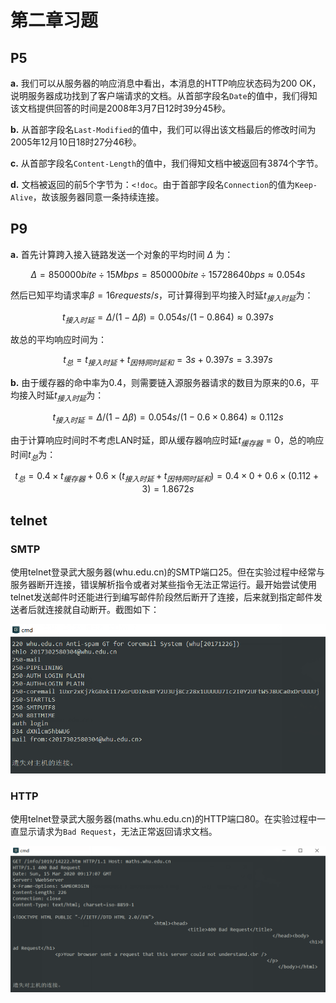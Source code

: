# 第二章习题

## P5

**a.** 我们可以从服务器的响应消息中看出，本消息的HTTP响应状态码为200 OK，说明服务器成功找到了客户端请求的文档。从首部字段名`Date`的值中，我们得知该文档提供回答的时间是2008年3月7日12时39分45秒。

**b.** 从首部字段名`Last-Modified`的值中，我们可以得出该文档最后的修改时间为2005年12月10日18时27分46秒。

**c.** 从首部字段名`Content-Length`的值中，我们得知文档中被返回有3874个字节。

**d.** 文档被返回的前5个字节为：`<!doc`。由于首部字段名`Connection`的值为`Keep-Alive`，故该服务器同意一条持续连接。

## P9

**a.** 首先计算跨入接入链路发送一个对象的平均时间 $\Delta$ 为：

$$\Delta = 850000bite \div 15Mbps = 850000bite \div 15728640bps \approx 0.054s$$

然后已知平均请求率$\beta = 16 requests/s$，可计算得到平均接入时延$t_{接入时延}$为：

$$t_{接入时延} = \Delta / (1-\Delta\beta) = 0.054s / (1-0.864) \approx 0.397s$$

故总的平均响应时间为：

$$t_{总} = t_{接入时延} + t_{因特网时延和} = 3s + 0.397s = 3.397s$$

**b.** 由于缓存器的命中率为0.4，则需要链入源服务器请求的数目为原来的0.6，平均接入时延$t_{接入时延}$为：

$$t_{接入时延} = \Delta / (1-\Delta\beta) = 0.054s / (1-0.6 \times 0.864) \approx 0.112s$$

由于计算响应时间时不考虑LAN时延，即从缓存器响应时延$t_{缓存器}=0$，总的响应时间$t_{总}$为：

$$t_{总} = 0.4 \times  t_{缓存器} + 0.6 \times (t_{接入时延} + t_{因特网时延和}) = 0.4 \times 0 + 0.6 \times (0.112 + 3) = 1.8672s$$

## telnet

### SMTP

使用telnet登录武大服务器(whu.edu.cn)的SMTP端口25。但在实验过程中经常与服务器断开连接，错误解析指令或者对某些指令无法正常运行。最开始尝试使用telnet发送邮件时还能进行到编写邮件阶段然后断开了连接，后来就到指定邮件发送者后就连接就自动断开。截图如下：

![SMTP](img/SMTP.png)

### HTTP
使用telnet登录武大服务器(maths.whu.edu.cn)的HTTP端口80。在实验过程中一直显示请求为`Bad Request`，无法正常返回请求文档。

![HTTP](img/HTTP.png)

